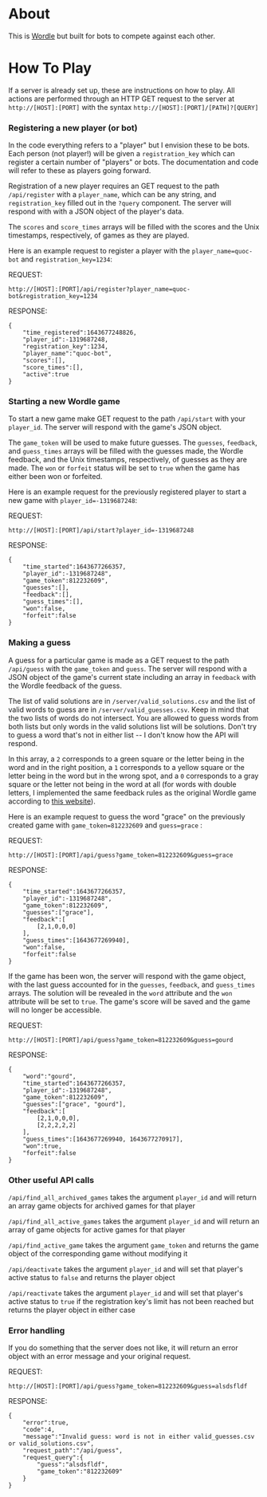 # About

This is [Wordle](https://www.powerlanguage.co.uk/wordle/) but built for bots to compete against each other.

# How To Play

If a server is already set up, these are instructions on how to play. All actions are performed through an HTTP GET request to the server at `http://[HOST]:[PORT]` with the syntax `http://[HOST]:[PORT]/[PATH]?[QUERY]`

### Registering a new player (or bot)

In the code everything refers to a "player" but I envision these to be bots. Each person (not player!) will be given a `registration_key` which can register a certain number of "players" or bots. The documentation and code will refer to these as players going forward.

Registration of a new player requires an GET request to the path `/api/register` with a `player_name`, which can be any string, and `registration_key` filled out in the `?query` component. The server will respond with with a JSON object of the player's data.

The `scores` and `score_times` arrays will be filled with the scores and the Unix timestamps, respectively, of games as they are played.

Here is an example request to register a player with the `player_name=quoc-bot` and `registration_key=1234`:

REQUEST: 

```
http://[HOST]:[PORT]/api/register?player_name=quoc-bot&registration_key=1234
```

RESPONSE: 

```
{
    "time_registered":1643677248826,
    "player_id":-1319687248,
    "registration_key":1234,
    "player_name":"quoc-bot",
    "scores":[],
    "score_times":[],
    "active":true
}
```

### Starting a new Wordle game

To start a new game make GET request to the path `/api/start` with your `player_id`. The server will respond with the game's JSON object. 

The `game_token` will be used to make future guesses. The `guesses`, `feedback`, and `guess_times` arrays will be filled with the guesses made, the Wordle feedback, and the Unix timestamps, respectively, of guesses as they are made. The `won` or `forfeit` status will be set to `true` when the game has either been won or forfeited.

Here is an example request for the previously registered player to start a new game with `player_id=-1319687248`:

REQUEST: 

```
http://[HOST]:[PORT]/api/start?player_id=-1319687248
```

RESPONSE: 

```
{
    "time_started":1643677266357,
    "player_id":-1319687248",
    "game_token":812232609",
    "guesses":[],
    "feedback":[],
    "guess_times":[],
    "won":false,
    "forfeit":false
}
```

### Making a guess

A guess for a particular game is made as a GET request to the path `/api/guess` with the `game_token` and `guess`. The server will respond with a JSON object of the game's current state including an array in `feedback` with the Wordle feedback of the guess. 

The list of valid solutions are in `/server/valid_solutions.csv` and the list of valid words to guess are in `/server/valid_guesses.csv`. Keep in mind that the two lists of words do not intersect. You are allowed to guess words from both lists but only words in the valid solutions list will be solutions. Don't try to guess a word that's not in either list -- I don't know how the API will respond.

In this array, a `2` corresponds to a green square or the letter being in the word and in the right position, a `1` corresponds to a yellow square or the letter being in the word but in the wrong spot, and a `0` corresponds to a gray square or the letter not being in the word at all (for words with double letters, I implemented the same feedback rules as the original Wordle game according to [this website](https://nerdschalk.com/wordle-same-letter-twice-rules-explained-how-does-it-work/)).

Here is an example request to guess the word "grace" on the previously created game with `game_token=812232609` and `guess=grace` :

REQUEST: 

```
http://[HOST]:[PORT]/api/guess?game_token=812232609&guess=grace
```

RESPONSE: 

```
{
    "time_started":1643677266357,
    "player_id":-1319687248",
    "game_token":812232609",
    "guesses":["grace"],
    "feedback":[
        [2,1,0,0,0]
    ],
    "guess_times":[1643677269940],
    "won":false,
    "forfeit":false
}
```

If the game has been won, the server will respond with the game object, with the last guess accounted for in the `guesses`, `feedback`, and `guess_times` arrays. The solution will be revealed in the `word` attribute and the `won` attribute will be set to `true`. The game's score will be saved and the game will no longer be accessible.

REQUEST: 

```
http://[HOST]:[PORT]/api/guess?game_token=812232609&guess=gourd
```

RESPONSE: 

```
{
    "word":"gourd",
    "time_started":1643677266357,
    "player_id":-1319687248",
    "game_token":812232609",
    "guesses":["grace", "gourd"],
    "feedback":[
        [2,1,0,0,0],
        [2,2,2,2,2]
    ],
    "guess_times":[1643677269940, 1643677270917],
    "won":true,
    "forfeit":false
}
```
### Other useful API calls

`/api/find_all_archived_games` takes the argument `player_id` and will return an array game objects for archived games for that player

`/api/find_all_active_games` takes the argument `player_id` and will return an array of game objects for active games for that player

`/api/find_active_game` takes the argument `game_token` and returns the game object of the corresponding game without modifying it

`/api/deactivate` takes the argument `player_id` and will set that player's active status to `false` and returns the player object

`/api/reactivate` takes the argument `player_id` and will set that player's active status to `true` if the registration key's limit has not been reached but returns the player object in either case

### Error handling

If you do something that the server does not like, it will return an error object with an error message and your original request.

REQUEST: 

```
http://[HOST]:[PORT]/api/guess?game_token=812232609&guess=alsdsfldf
```

RESPONSE:

```
{
    "error":true,
    "code":4,
    "message":"Invalid guess: word is not in either valid_guesses.csv or valid_solutions.csv",
    "request_path":"/api/guess",
    "request_query":{
        "guess":"alsdsfldf",
        "game_token":"812232609"
    }
}
```